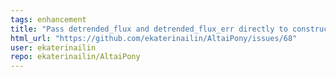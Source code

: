 ```yaml
---
tags: enhancement
title: "Pass detrended_flux and detrended_flux_err directly to constructor"
html_url: "https://github.com/ekaterinailin/AltaiPony/issues/68"
user: ekaterinailin
repo: ekaterinailin/AltaiPony
---
```


